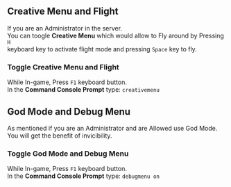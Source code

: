 ## Creative Menu and Flight

If you are an Administrator in the server.  
You can toogle **Creative Menu** which would allow to Fly around by Pressing `H`  
keyboard key to activate flight mode and pressing `Space` key to fly.  

### Toggle Creative Menu and Flight
While In-game, Press `F1` keyboard button.  
In the **Command Console Prompt** type: `creativemenu`


## God Mode and Debug Menu
As mentioned if you are an Administrator and are Allowed use God Mode.  
You will get the benefit of invicibility.

### Toggle God Mode and Debug Menu
While In-game, Press `F1` keyboard button.  
In the **Command Console Prompt** type: `debugmenu on`
